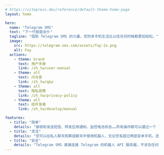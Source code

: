 ```yaml
---
# https://vitepress.dev/reference/default-theme-home-page
layout: home

hero:
  name: "Telegram SMS"
  text: "下一代智能女仆"
  tagline: "借助 Telegram SMS 的力量，您的多手机生活比以往任何时候都更加轻松。"
  image:
    src: https://telegram-sms.com/assets/fay-2x.png
    alt: Fay
  actions:
    - theme: brand
      text: 用户手册
      link: /zh_tw/user-manual
    - theme: alt
      text: 问与答
      link: /zh_tw/q&a
    - theme: alt
      text: 隐私政策
      link: /zh_tw/privacy-policy
    - theme: alt
      text: 给开发者
      link: /zh_tw/develop/manual

features:
  - title: "简单"
    details: "接收和发送短信、转发应用通知、监控电池状态……所有操作都可以通过一个 Telegram 机器人完成。"
  - title: "灵活"
    details: "您可以在私人聊天和群组聊天中使用机器人，无论您有超过两部安卓手机，还是与其他人共享机器人，都能轻松应对。"
  - title: "安全"
    details: "Telegram SMS 直接连接 Telegram 的机器人 API 服务器，不涉及任何第三方服务。"
---
```


